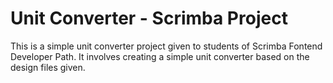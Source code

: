 # Unit Converter - Scrimba Project

This is a simple unit converter project given to students of Scrimba Fontend Developer Path. It involves creating a simple unit converter based on the design files given.
